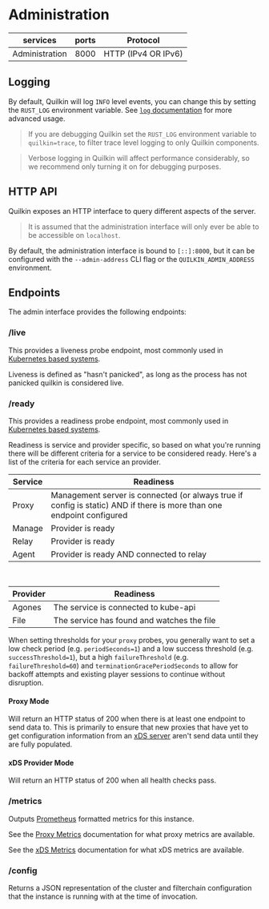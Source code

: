 # Administration

| services       | ports | Protocol            |
|----------------|-------|---------------------|
| Administration | 8000  | HTTP (IPv4 OR IPv6) |

## Logging
By default, Quilkin will log `INFO` level events, you can change this by setting
the `RUST_LOG` environment variable. See [`log` documentation][log-docs] for
more advanced usage.

> If you are debugging Quilkin set the `RUST_LOG` environment variable to `quilkin=trace`, to filter trace level
> logging to only Quilkin components.

>  Verbose logging in Quilkin will affect performance considerably, so we recommend only 
> turning it on for debugging purposes.

## HTTP API

Quilkin exposes an HTTP interface to query different aspects of the server.

> It is assumed that the administration interface will only ever be able to be accessible on `localhost`.

By default, the administration interface is bound to `[::]:8000`, but it can be
configured with the `--admin-address` CLI flag or the `QUILKIN_ADMIN_ADDRESS`
environment.

## Endpoints

The admin interface provides the following endpoints:

### /live

This provides a liveness probe endpoint, most commonly used in
[Kubernetes based systems](https://kubernetes.io/docs/tasks/configure-pod-container/configure-liveness-readiness-startup-probes/#define-a-liveness-command).

Liveness is defined as "hasn't panicked", as long as the process has not
panicked quilkin is considered live.

### /ready

This provides a readiness probe endpoint, most commonly used in
[Kubernetes based systems](https://kubernetes.io/docs/tasks/configure-pod-container/configure-liveness-readiness-startup-probes/#define-readiness-probes).

Readiness is service and provider specific, so based on what you're running
there will be different criteria for a service to be considered ready. Here's
a list of the criteria for each service an provider.

| Service | Readiness                                                           |
|---------|---------------------------------------------------------------------|
| Proxy   | Management server is connected (or always true if config is static)  AND if there is more than one endpoint configured|
| Manage  | Provider is ready                                                   |
| Relay   | Provider is ready                                                   |
| Agent   | Provider is ready AND connected to relay                            |
   
<br/>

| Provider | Readiness                                  |
|----------|--------------------------------------------|
| Agones   | The service is connected to kube-api       |
| File     | The service has found and watches the file |

When setting thresholds for your `proxy` probes, you generally want to set a low
check period (e.g.  `periodSeconds=1`) and a low success threshold
(e.g. `successThreshold=1`), but a high `failureThreshold`
(e.g. `failureThreshold=60`) and `terminationGracePeriodSeconds` to allow for
backoff attempts and existing player sessions to continue without disruption.


#### Proxy Mode

Will return an HTTP status of 200 when there is at least one endpoint to send data to. This is primarily to ensure
that new proxies that have yet to get configuration information from an [xDS server](../services/xds.md) aren't send data
until they are fully populated.

#### xDS Provider Mode

Will return an HTTP status of 200 when all health checks pass.

### /metrics

Outputs [Prometheus](https://prometheus.io/) formatted metrics for this instance.

See the [Proxy Metrics](../services/proxy/metrics.md) documentation for what proxy metrics are available.

See the [xDS Metrics](../services/xds/metrics.md) documentation for what xDS metrics are available.

### /config

Returns a JSON representation of the cluster and filterchain configuration that the instance is running
with at the time of invocation.

[log-docs]: https://docs.rs/env_logger/latest/env_logger/#enabling-logging
